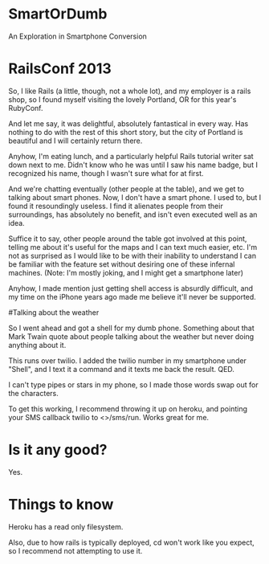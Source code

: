 SmartOrDumb
===========

An Exploration in Smartphone Conversion


# RailsConf 2013

So, I like Rails (a little, though, not a whole lot), and my employer is a rails shop, so I found myself visiting the lovely Portland, OR for this year's RubyConf. 

And let me say, it was delightful, absolutely fantastical in every way. Has nothing to do with the rest of this short story, but the city of Portland is beautiful and I will certainly return there. 

Anyhow, I'm eating lunch, and a particularly helpful Rails tutorial writer sat down next to me. Didn't know who he was until I saw his name badge, but I recognized his name, though I wasn't sure what for at first. 

And we're chatting eventually (other people at the table), and we get to talking about smart phones. Now, I don't have a smart phone. I used to, but I found it resoundingly useless. I find it alienates people from their surroundings, has absolutely no benefit, and isn't even executed well as an idea. 

Suffice it to say, other people around the table got involved at this point, telling me about it's useful for the maps and I can text much easier, etc. I'm not as surprised as I would like to be with their inability to understand I can be familiar with the feature set without desiring one of these infernal machines. (Note: I'm mostly joking, and I might get a smartphone later)

Anyhow, I made mention just getting shell access is absurdly difficult, and my time on the iPhone years ago made me believe it'll never be supported. 

#Talking about the weather

So I went ahead and got a shell for my dumb phone. Something about that Mark Twain quote about people talking about the weather but never doing anything about it. 

This runs over twilio. I added the twilio number in my smartphone under "Shell", and I text it a command and it texts me back the result. QED. 

I can't type pipes or stars in my phone, so I made those words swap out for the characters. 

To get this working, I recommend throwing it up on heroku, and pointing your SMS callback twilio to <<heroku server>>/sms/run. Works great for me.

# Is it any good?

Yes. 

# Things to know

Heroku has a read only filesystem. 

Also, due to how rails is typically deployed, cd won't work like you expect, so I recommend not attempting to use it. 
